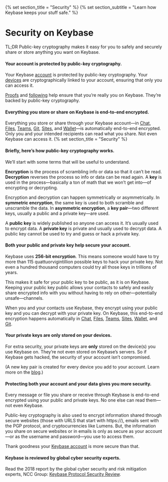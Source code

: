 {% set section_title = "Security" %}
{% set section_subtitle = "Learn how Keybase keeps your stuff  safe." %}

# Security on Keybase
TL;DR Public-key cryptography makes it easy for you to safely and securely share or store anything you want on Keybase.

#### Your account is protected by public-key cryptography.
Your Keybase [account](/accounts) is protected by public-key cryptography. Your [devices](/accounts/devices) are cryptographically linked to your account, ensuring that only you can access it. 

[Proofs](/accounts/proofs) and [following](/accounts/following) help ensure that you’re really you on Keybase. They’re backed by public-key cryptography. 

#### Everything you store or share on Keybase is end-to-end encrypted.
Everything you store or share through your Keybase account—in [Chat](/chat), [Files](/files), [Teams](/teams), [Git](/git), [Sites](/sites), and [Wallet](/wallet)—is automatically end-to-end encrypted. Only you and your intended recipients can read what you share. Not even Keybase can access it. {% set section_title = "Security" %}

#### Briefly, here’s how public-key cryptography works.
We’ll start with some terms that will be useful to understand.

**Encryption** is the process of scrambling info or data so that it can’t be read. **Decryption** reverses the process so info or data can be read again. A **key** is used in the process—basically a ton of math that we won’t get into—of encrypting or decrypting.

Encryption and decryption can happen symmetrically or asymmetrically. In **symmetric encryption**, the same key is used to both scramble and unscramble the data. In **asymmetric encryption**, a **key pair**—two different keys, usually a public and a private key—are used.

A **public key** is widely published so anyone can access it. It’s usually used to encrypt data. A **private key** is private and usually used to decrypt data. A public key cannot be used to try and guess or hack a private key.  

#### Both your public and private key help secure your account.
Keybase uses **256-bit encryption**. This means someone would have to try more than 115 quattuorvigintillion possible keys to hack your private key. Not even a hundred thousand computers could try all those keys in trillions of years.

This makes it safe for your public key to be public, as it is on Keybase. Keeping your public key public allows your contacts to safely and easily share encrypted info with you without having to rely on other—potentially unsafe—channels. 

When you and your contacts use Keybase, they encrypt using your public key and you can decrypt with your private key. On Keybase, this end-to-end encryption happens automatically in [Chat](/chat), [Files](files), [Teams](/teams), [Sites](/sites), [Wallet](/wallet), and [Git](/git). 

#### Your private keys are only stored on your devices.
For extra security, your private keys are **only** stored on the device(s) you use Keybase on. They’re not even stored on Keybase’s servers. So if Keybase gets hacked, the security of your account isn’t compromised. 

(A new key pair is created for every device you add to your account. Learn more on the [blog](https://keybase.io/blog/keybase-new-key-model).) 

#### Protecting both your account and your data gives you more security.
Every message or file you share or receive through Keybase is end-to-end encrypted using your public and private keys. No one else can read them—not even Keybase.

Public-key cryptography is also used to encrypt information shared through secure websites (those with URLS that start with https://), emails sent with the PGP protocol, and cryptocurrencies like Lumens. But, the information you share on secure websites or in emails is only as secure as your account—or as the username and password—you use to access them. 

Thank goodness your [Keybase account](/account) is more secure than that.

#### Keybase is reviewed by global cyber security experts. 
Read the 2018 report by the global cyber security and risk mitigation experts, NCC Group: [Keybase Protocol Security Review](https://www.nccgroup.trust/us/our-research/keybase-protocol-security-review/).








